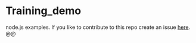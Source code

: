 # Training_demo
node.js examples.
If you like to contribute to this repo create an issue [here](https://github.com/mihaiep/Training_demo/issues).
@@
